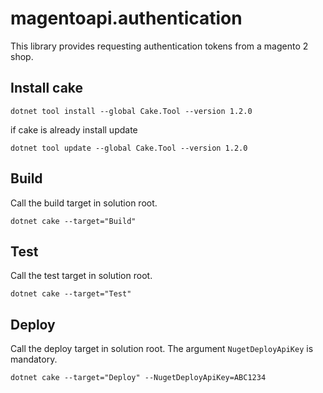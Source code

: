 # magentoapi.authentication

This library provides requesting authentication tokens from a magento 2 shop.

## Install cake

```
dotnet tool install --global Cake.Tool --version 1.2.0
```

if cake is already install update

```
dotnet tool update --global Cake.Tool --version 1.2.0
```

## Build

Call the build target in solution root.

```
dotnet cake --target="Build"
```

## Test

Call the test target in solution root.

```
dotnet cake --target="Test"
```

## Deploy

Call the deploy target in solution root. The argument ```NugetDeployApiKey``` is mandatory.

```
dotnet cake --target="Deploy" --NugetDeployApiKey=ABC1234
```
